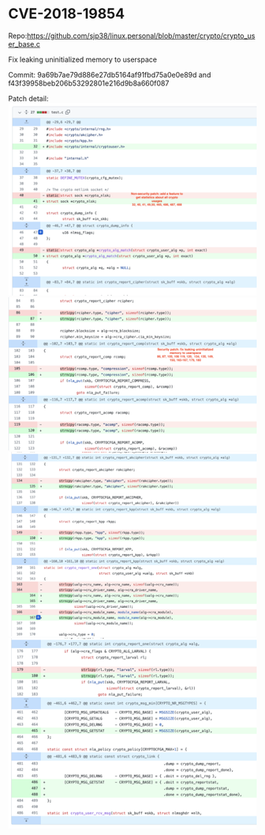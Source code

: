 # CVE-2018-19854

Repo:https://github.com/sjp38/linux.personal/blob/master/crypto/crypto_user_base.c

Fix leaking uninitialized memory to userspace

Commit: 9a69b7ae79d886e27db5164af91fbd75a0e0e89d and f43f39958beb206b53292801e216d9b8a660f087

Patch detail:
![Tux, the Linux mascot](https://github.com/ahaShiyu/CVE-2018-19854/blob/main/1.png)
![Tux, the Linux mascot](https://github.com/ahaShiyu/CVE-2018-19854/blob/main/2.png)
![Tux, the Linux mascot](https://github.com/ahaShiyu/CVE-2018-19854/blob/main/3.png)
![Tux, the Linux mascot](https://github.com/ahaShiyu/CVE-2018-19854/blob/main/4.png)
